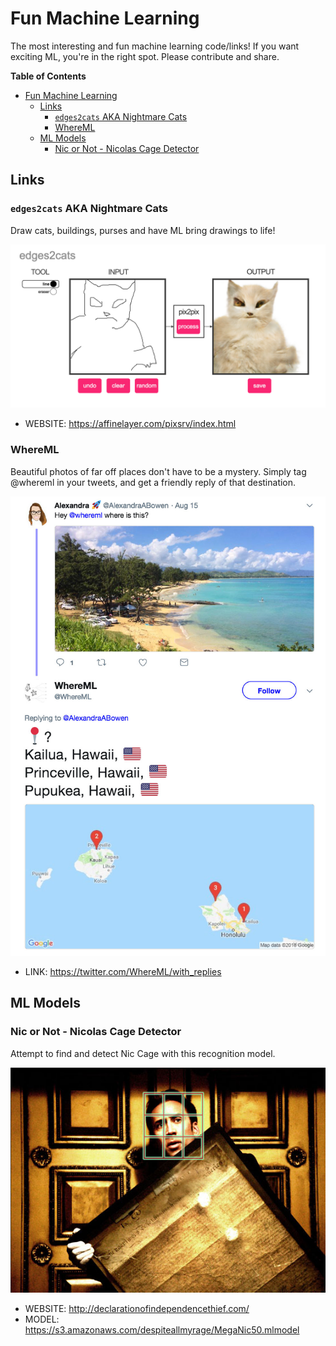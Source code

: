# Fun Machine Learning
The most interesting and fun machine learning code/links!  If you want exciting ML, you're in the right spot.  Please contribute and share.

<!-- START doctoc generated TOC please keep comment here to allow auto update -->
<!-- DON'T EDIT THIS SECTION, INSTEAD RE-RUN doctoc TO UPDATE -->
**Table of Contents**

- [Fun Machine Learning](#fun-machine-learning)
  - [Links](#links)
    - [`edges2cats` AKA Nightmare Cats](#edges2cats-aka-nightmare-cats)
    - [WhereML](#whereml)
  - [ML Models](#ml-models)
    - [Nic or Not - Nicolas Cage Detector](#nic-or-not---nicolas-cage-detector)

<!-- END doctoc generated TOC please keep comment here to allow auto update -->

## Links

### `edges2cats` AKA Nightmare Cats
Draw cats, buildings, purses and have ML bring drawings to life!

![edges2cats demo](./_art/meow.png)

* WEBSITE: https://affinelayer.com/pixsrv/index.html

### WhereML
Beautiful photos of far off places don't have to be a mystery.  Simply tag @whereml in your tweets, and get a friendly reply of that destination.

![whereml results](./_art/whereml.jpg)

* LINK: https://twitter.com/WhereML/with_replies

## ML Models

### Nic or Not - Nicolas Cage Detector
Attempt to find and detect Nic Cage with this recognition model.

![nic cage](./_art/nic.jpg)

* WEBSITE: http://declarationofindependencethief.com/
* MODEL: https://s3.amazonaws.com/despiteallmyrage/MegaNic50.mlmodel
